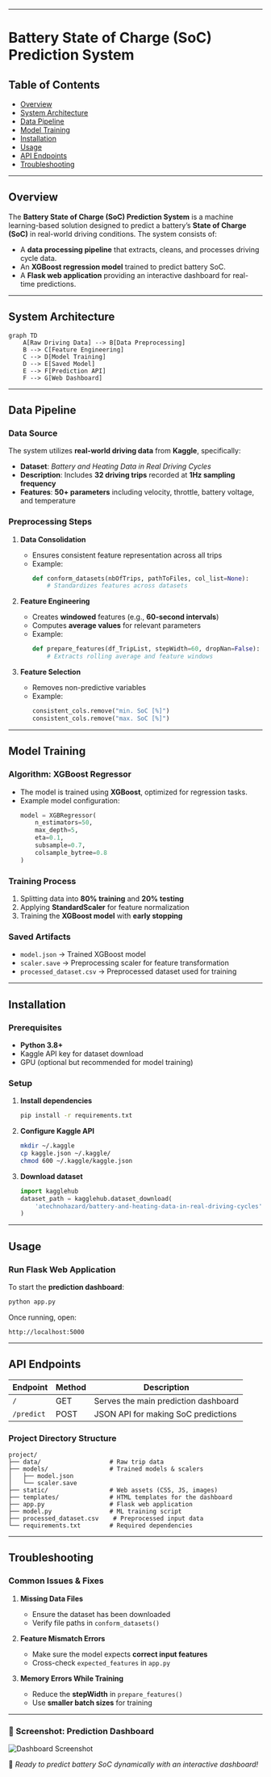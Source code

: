 
---

# **Battery State of Charge (SoC) Prediction System**  

## **Table of Contents**  
- [Overview](#overview)  
- [System Architecture](#system-architecture)  
- [Data Pipeline](#data-pipeline)  
- [Model Training](#model-training)  
- [Installation](#installation)  
- [Usage](#usage)  
- [API Endpoints](#api-endpoints) 
- [Troubleshooting](#troubleshooting)   

---

## **Overview**  
The **Battery State of Charge (SoC) Prediction System** is a machine learning-based solution designed to predict a battery’s **State of Charge (SoC)** in real-world driving conditions. The system consists of:  

- A **data processing pipeline** that extracts, cleans, and processes driving cycle data.  
- An **XGBoost regression model** trained to predict battery SoC.  
- A **Flask web application** providing an interactive dashboard for real-time predictions.  

---

## **System Architecture**  

```mermaid
graph TD
    A[Raw Driving Data] --> B[Data Preprocessing]
    B --> C[Feature Engineering]
    C --> D[Model Training]
    D --> E[Saved Model]
    E --> F[Prediction API]
    F --> G[Web Dashboard]
```

---

## **Data Pipeline**  

### **Data Source**  
The system utilizes **real-world driving data** from **Kaggle**, specifically:  
- **Dataset**: *Battery and Heating Data in Real Driving Cycles*  
- **Description**: Includes **32 driving trips** recorded at **1Hz sampling frequency**  
- **Features**: **50+ parameters** including velocity, throttle, battery voltage, and temperature  

### **Preprocessing Steps**  
1. **Data Consolidation**  
   - Ensures consistent feature representation across all trips  
   - Example:  
     ```python
     def conform_datasets(nbOfTrips, pathToFiles, col_list=None):
         # Standardizes features across datasets
     ```
  
2. **Feature Engineering**  
   - Creates **windowed** features (e.g., **60-second intervals**)  
   - Computes **average values** for relevant parameters  
   - Example:  
     ```python
     def prepare_features(df_TripList, stepWidth=60, dropNan=False):
         # Extracts rolling average and feature windows
     ```
  
3. **Feature Selection**  
   - Removes non-predictive variables  
   - Example:  
     ```python
     consistent_cols.remove("min. SoC [%]")
     consistent_cols.remove("max. SoC [%]")
     ```

---

## **Model Training**  

### **Algorithm**: XGBoost Regressor  
- The model is trained using **XGBoost**, optimized for regression tasks.  
- Example model configuration:  
  ```python
  model = XGBRegressor(
      n_estimators=50,
      max_depth=5,
      eta=0.1,
      subsample=0.7,
      colsample_bytree=0.8
  )
  ```

### **Training Process**  
1. Splitting data into **80% training** and **20% testing**  
2. Applying **StandardScaler** for feature normalization  
3. Training the **XGBoost model** with **early stopping**  

### **Saved Artifacts**  
- `model.json` → Trained XGBoost model  
- `scaler.save` → Preprocessing scaler for feature transformation  
- `processed_dataset.csv` → Preprocessed dataset used for training  

---

## **Installation**  

### **Prerequisites**  
- **Python 3.8+**  
- Kaggle API key for dataset download  
- GPU (optional but recommended for model training)  

### **Setup**  

1. **Install dependencies**  
   ```bash
   pip install -r requirements.txt
   ```

2. **Configure Kaggle API**  
   ```bash
   mkdir ~/.kaggle
   cp kaggle.json ~/.kaggle/
   chmod 600 ~/.kaggle/kaggle.json
   ```

3. **Download dataset**  
   ```python
   import kagglehub
   dataset_path = kagglehub.dataset_download(
       'atechnohazard/battery-and-heating-data-in-real-driving-cycles'
   )
   ```

---

## **Usage**  

### **Run Flask Web Application**  
To start the **prediction dashboard**:  
```bash
python app.py
```
Once running, open:  
```
http://localhost:5000
```

---

## **API Endpoints**  

| Endpoint      | Method | Description                          |
|--------------|--------|--------------------------------------|
| `/`          | GET    | Serves the main prediction dashboard |
| `/predict`   | POST   | JSON API for making SoC predictions |


### **Project Directory Structure**  

```
project/
├── data/                   # Raw trip data
├── models/                 # Trained models & scalers
│   ├── model.json
│   └── scaler.save
├── static/                 # Web assets (CSS, JS, images)
├── templates/              # HTML templates for the dashboard
├── app.py                  # Flask web application
├── model.py                # ML training script
├── processed_dataset.csv    # Preprocessed input data
└── requirements.txt        # Required dependencies
```

---

## **Troubleshooting**  

### **Common Issues & Fixes**  

1. **Missing Data Files**  
   - Ensure the dataset has been downloaded  
   - Verify file paths in `conform_datasets()`

2. **Feature Mismatch Errors**  
   - Make sure the model expects **correct input features**  
   - Cross-check `expected_features` in `app.py`

3. **Memory Errors While Training**  
   - Reduce the **stepWidth** in `prepare_features()`  
   - Use **smaller batch sizes** for training  

---

### **📌 Screenshot: Prediction Dashboard**
![Dashboard Screenshot](media/image.png) 

🚀 *Ready to predict battery SoC dynamically with an interactive dashboard!*